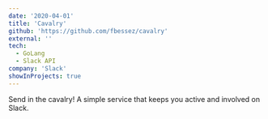 ```yaml
---
date: '2020-04-01'
title: 'Cavalry'
github: 'https://github.com/fbessez/cavalry'
external: ''
tech:
  - GoLang
  - Slack API
company: 'Slack'
showInProjects: true
---
```


Send in the cavalry! A simple service that keeps you active and involved on Slack.
